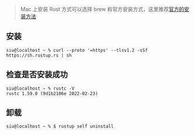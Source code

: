 > Mac 上安装 Rust 方式可以选择 brew 和官方安装方式，这里推荐[官方的安装方法](https://www.rust-lang.org/tools/install)

## 安装
```shell
siu@localhost ~ % curl --proto '=https' --tlsv1.2 -sSf https://sh.rustup.rs | sh
````
## 检查是否安装成功
```shell
siu@localhost ~ % rustc -V
rustc 1.59.0 (9d1b2106e 2022-02-23)
````
## 卸载
```shell
siu@localhost ~ % $ rustup self uninstall
````


